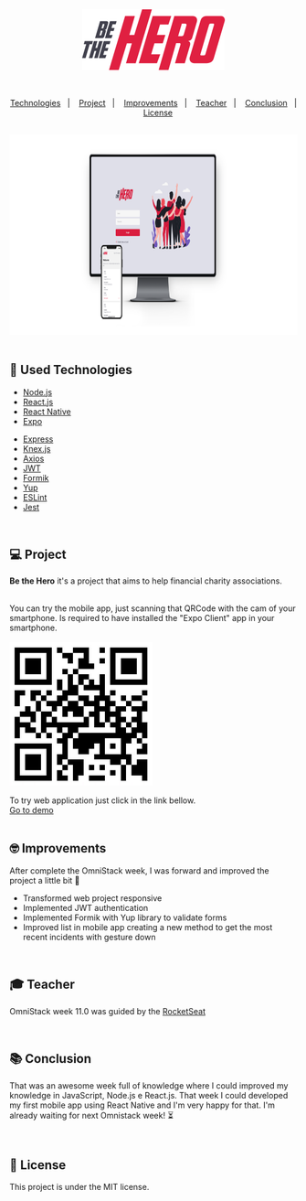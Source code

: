<div align="center">
  <img src="./web/src/assets/logo.svg" width="250px" /><br>
</div>
</br>

## 
</div>
<div align="center">
  <a href="#rocket-used-technologies">Technologies</a>&nbsp;&nbsp;&nbsp;|&nbsp;&nbsp;&nbsp;
  <a href="#computer-project">Project</a>&nbsp;&nbsp;&nbsp;|&nbsp;&nbsp;&nbsp;
  <a href="#nerd_face-improvements">Improvements</a>&nbsp;&nbsp;&nbsp;|&nbsp;&nbsp;&nbsp;
  <a href="#mortar_board-teacher">Teacher</a>&nbsp;&nbsp;&nbsp;|&nbsp;&nbsp;&nbsp;
  <a href="#books-conclusion">Conclusion</a>&nbsp;&nbsp;&nbsp;|&nbsp;&nbsp;&nbsp;
  <a href="#memo-license">License</a>
</div>

## 

</div>

<div align="center">
  <img src="./web/src/assets/mockup.png" height="350px" /><br>
</div>

</br>

## :rocket: Used Technologies 
- [Node.js](https://nodejs.org)
- [React.js](https://reactjs.org)
- [React Native](https://reactnative.dev)
- [Expo](https://expo.io/)

</div>

- [Express](https://expressjs.com)
- [Knex.js](http://knexjs.org)
- [Axios](https://www.npmjs.com/package/axios)
- [JWT](https://jwt.io)
- [Formik](https://jaredpalmer.com/formik/docs/overview)
- [Yup](https://github.com/jquense/yup)
- [ESLint](https://eslint.org/)
- [Jest](https://www.npmjs.com/package/jest)


</br>

## :computer: Project

<b>Be the Hero</b> it's a project that aims to help financial charity associations.

</br>
You can try the mobile app, just scanning that QRCode with the cam of your smartphone. Is required to have installed the "Expo Client" app in your smartphone. 
</br>
</br>
  <img src="./mobile/assets/qr.jpeg" width="250px" />
</br>


To try web application just click in the link bellow.</br>
[Go to demo](http://hero.ricardolmsilva.site)
</br>
</br>

## :nerd_face: Improvements

After complete the OmniStack week, I was forward and improved the project a little bit :muscle:

 - Transformed web project responsive
 - Implemented JWT authentication
 - Implemented Formik with Yup library to validate forms
 - Improved list in mobile app creating a new method to get the most recent incidents with gesture down

</br>

## :mortar_board: Teacher

OmniStack week 11.0 was guided by the [RocketSeat](https://github.com/Rocketseat)

</br>

## :books: Conclusion

That was an awesome week full of knowledge where I could improved my knowledge in JavaScript, Node.js e React.js.
That week I could developed my first mobile app using React Native and I'm very happy for that.
I'm already waiting for next Omnistack week! :hourglass_flowing_sand:

</br>

## :memo: License

This project is under the MIT license.

</br>
